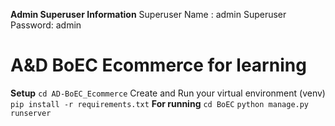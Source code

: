 <b>Admin Superuser Information</b>
Superuser Name : admin
Superuser Password: admin

# A&D BoEC Ecommerce for learning

<b>Setup</b>
<code>cd AD-BoEC_Ecommerce</code>
Create and Run your virtual environment (venv)
<code>pip install -r requirements.txt</code>
<b>For running</b>
<code>cd BoEC</code>
<code>python manage.py runserver</code><br>

